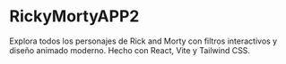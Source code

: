 # RickyMortyAPP2
Explora todos los personajes de Rick and Morty con filtros interactivos y diseño animado moderno. Hecho con React, Vite y Tailwind CSS.
